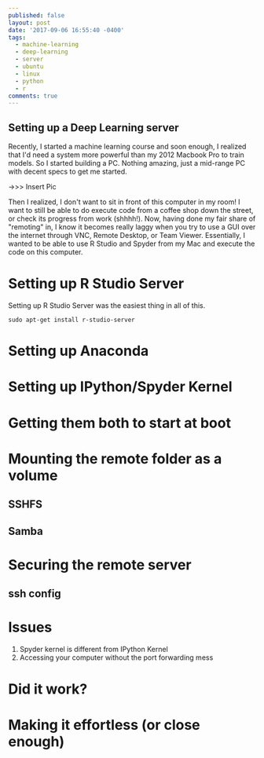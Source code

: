 ```yaml
---
published: false
layout: post
date: '2017-09-06 16:55:40 -0400'
tags:
  - machine-learning
  - deep-learning
  - server
  - ubuntu
  - linux
  - python
  - r
comments: true
---
```

## Setting up a Deep Learning server

Recently, I started a machine learning course and soon enough, I realized that I'd need a system more powerful than my 2012 Macbook Pro to train models. So I started building a PC. Nothing amazing, just a mid-range PC with decent specs to get me started.

->>> Insert Pic

Then I realized, I don't want to sit in front of this computer in my room! I want to still be able to do  execute code from a coffee shop down the street, or check its progress from work (shhhh!). Now, having done my fair share of "remoting" in, I know it becomes really laggy when you try to use a GUI over the internet through VNC, Remote Desktop, or Team Viewer. Essentially, I wanted to be able to use R Studio and Spyder from my Mac and execute the code on this computer.

# Setting up R Studio Server

Setting up R Studio Server was the easiest thing in all of this.

`sudo apt-get install r-studio-server`

# Setting up Anaconda

# Setting up IPython/Spyder Kernel

# Getting them both to start at boot

# Mounting the remote folder as a volume

## SSHFS

## Samba

# Securing the remote server

## ssh config

# Issues

1. Spyder kernel is different from IPython Kernel
2. Accessing your computer without the port forwarding mess

# Did it work?

# Making it effortless (or close enough)
